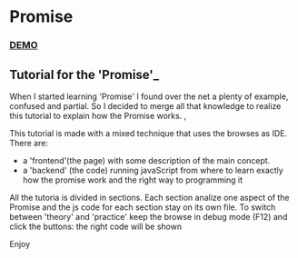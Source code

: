 # Promise 
### [DEMO](https://jakyloo.github.io/Promise/)
## Tutorial for the 'Promise'_


When I started learning 'Promise' I found over the net a plenty of example, confused and partial. So I decided to merge all that knowledge to realize this tutorial to explain how the Promise works.   ,

This tutorial is made with a mixed technique that uses the browses as IDE. There are:
- a 'frontend'(the page) with some description of the main concept.
- a 'backend' (the code) running javaScript from where to learn exactly how the promise work and the right way to programming it

All the tutoria is divided in sections. Each section analize one aspect of the Promise and the js code for each section stay on its own file.
To switch between 'theory' and 'practice' keep the browse in debug mode (F12) and click the buttons: the right code will be shown 

Enjoy
